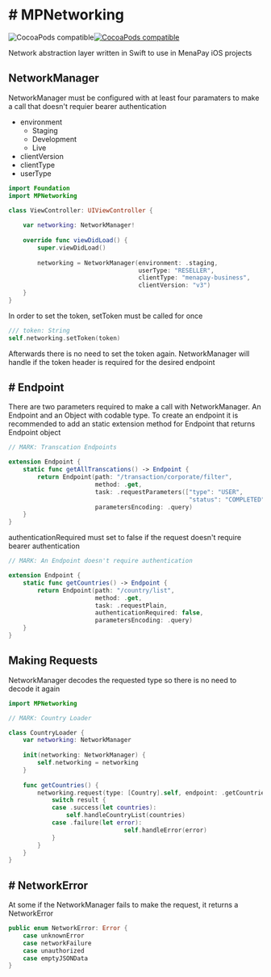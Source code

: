 

# # MPNetworking

![CocoaPods compatible](https://img.shields.io/cocoapods/p/MPNetworking.svg)[![CocoaPods compatible](https://img.shields.io/cocoapods/v/MPNetworking.svg)](https://cocoapods.org/pods/MPNetworking)

Network abstraction layer written in Swift to use in MenaPay iOS projects

## NetworkManager

NetworkManager must be configured with at least four paramaters to make a call that doesn't requier bearer authentication

- environment
  - Staging
  - Development
  - Live
- clientVersion
- clientType
- userType



```swift
import Foundation
import MPNetworking

class ViewController: UIViewController {
		
  	var networking: NetworkManager!
    
    override func viewDidLoad() {
        super.viewDidLoad()
        
        networking = NetworkManager(environment: .staging,
                                    userType: "RESELLER",
                                    clientType: "menapay-business",
                                    clientVersion: "v3")       
    }        
}
```

In order to set the token, setToken must be called for once

```swift
/// token: String
self.networking.setToken(token)
```

Afterwards there is no need to set the token again. NetworkManager will handle if the token header is required for the desired endpoint

## # Endpoint

There are two parameters required to make a call with NetworkManager. An Endpoint and an Object with codable type. To create an endpoint it is recommended to add an static extension method for Endpoint that returns Endpoint object

```Swift
// MARK: Transcation Endpoints

extension Endpoint {
    static func getAllTranscations() -> Endpoint {
        return Endpoint(path: "/transaction/corporate/filter",
                        method: .get,
                        task: .requestParameters(["type": "USER",
                                                  "status": "COMPLETED"]),
                        parametersEncoding: .query)
    }
}
```



authenticationRequired must set to false if the request doesn't require bearer authentication

```swift
// MARK: An Endpoint doesn't require authentication

extension Endpoint {
    static func getCountries() -> Endpoint {
        return Endpoint(path: "/country/list",
                        method: .get,
                        task: .requestPlain,
                        authenticationRequired: false,
                        parametersEncoding: .query)
    }
}

```



## Making Requests

NetworkManager decodes the requested type so there is no need to decode it again

```swift
import MPNetworking

// MARK: Country Loader

class CountryLoader {
    var networking: NetworkManager
    
    init(networking: NetworkManager) {
        self.networking = networking
    }
    
    func getCountries() {
        networking.request(type: [Country].self, endpoint: .getCountries()) { result in
            switch result {
            case .success(let countries):
              	self.handleCountryList(countries)								
            case .failure(let error):
								self.handleError(error)
            }
        }
    }
}

```



## # NetworkError

At some if the NetworkManager fails to make the request, it returns a NetworkError

```swift
public enum NetworkError: Error {
    case unknownError
    case networkFailure
    case unauthorized
    case emptyJSONData
}
```